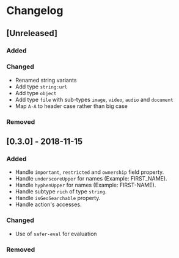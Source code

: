 # Changelog

## [Unreleased]

### Added

### Changed
- Renamed string variants
- Add type `string:url`
- Add type `object`
- Add type `file` with sub-types `image`, `video`, `audio` and `document`
- Map `A-A` to header case rather than big case

### Removed

## [0.3.0] - 2018-11-15

### Added
- Handle `important`, `restricted` and `ownership` field property.
- Handle `underscoreUpper` for names (Example: FIRST_NAME).
- Handle `hyphenUpper` for names (Example: FIRST-NAME).
- Handle subtype `rich` of type `string`.
- Handle `isGeoSearchable` property.
- Handle action's accesses.

### Changed
- Use of `safer-eval` for evaluation

### Removed
